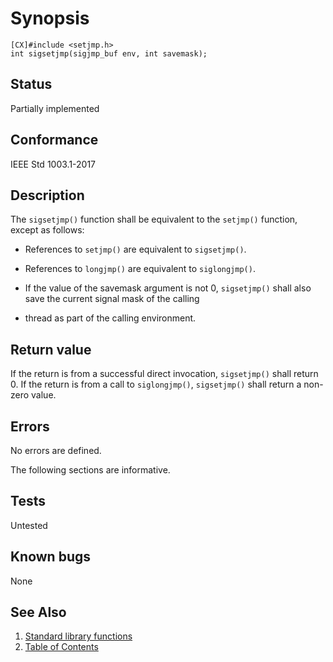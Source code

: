 # Synopsis 
`[CX]#include <setjmp.h>`</br>
` int sigsetjmp(sigjmp_buf env, int savemask); `</br>

## Status
Partially implemented
## Conformance
IEEE Std 1003.1-2017
## Description


The `sigsetjmp()` function shall be equivalent to the `setjmp()` function,
except as follows:



* References to `setjmp()` are equivalent to `sigsetjmp()`.





* References to `longjmp()` are equivalent to `siglongjmp()`.





* If the value of the savemask argument is not 0, `sigsetjmp()` shall also save the current signal mask of the calling

* thread as part of the calling environment.





## Return value


If the return is from a successful direct invocation, `sigsetjmp()` shall return 0. If the return is from a call to `siglongjmp()`, `sigsetjmp()` shall return a non-zero value.


## Errors


No errors are defined.


The following sections are informative.

## Tests

Untested

## Known bugs

None

## See Also 
1. [Standard library functions](../README.md)
2. [Table of Contents](../../../README.md)
